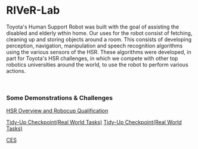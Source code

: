 # RIVeR-Lab

Toyota's Human Support Robot was built with the goal of assisting the disabled and elderly wthin home. Our uses for the robot consist of fetching, cleaning up and storing objects around a room. This consists of developing perception, navigation, manipulation and speech recognition algorithms using the various sensors of the HSR. These algorithms were developed, in part for Toyota's HSR challenges, in which we compete with other top robotics universities around the world, to use the robot to perform various actions. 


<br>


### Some Demonstrations & Challenges

[HSR Overview and Robocup Qualification](https://www.youtube.com/watch?v=BKl5_zznHdw)

[Tidy-Up Checkpoint(Real World Tasks)](https://drive.google.com/drive/u/0/folders/1h8myZTCJFdL-3PQT3B9aZJKfiBDQTa7m)
[Tidy-Up Checkpoint(Real World Tasks)](https://drive.google.com/file/d/15Ut8Br50E32w9f6Rot2nO1UGWOjjHJxQ/view?usp=sharing)

[CES](https://www.youtube.com/watch?v=kObJt-u8b94)
 
